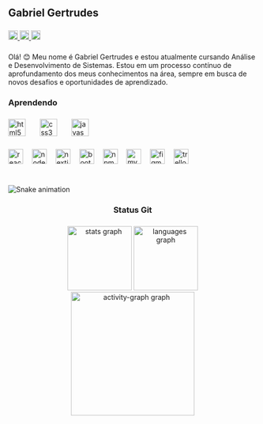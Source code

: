 <h2 align="left">Gabriel Gertrudes</h2>

###

<div align="left">
  <a href="https://www.linkedin.com/in/gabriel-gertrudes-173923306/" target="_blank">
    <img src="https://img.shields.io/static/v1?message=LinkedIn&logo=linkedin&label=&color=0077B5&logoColor=white&labelColor=&style=flat" height="19" alt="linkedin logo"  />
  </a>
  <a href="https://mail.google.com/mail/u/0/#inbox?compose=CllgCJZczwJvqSVTMFQKtpvscTWgdcsGWhVSNcdgXRZlmVkXZhkRWFHdQMjbxgRtBpNWhdjWCbV" target="_blank">
    <img src="https://img.shields.io/static/v1?message=Gmail&logo=gmail&label=&color=D14836&logoColor=white&labelColor=&style=flat" height="19" alt="gmail logo"  />
  </a>
  <a href="https://www.instagram.com/gabriel_gertrudes_/" target="_blank">
    <img src="https://img.shields.io/static/v1?message=Instagram&logo=instagram&label=&color=E4405F&logoColor=white&labelColor=&style=flat" height="19" alt="instagram logo"  />
  </a>
</div>

###

<p align="left">Olá! 😊 Meu nome é Gabriel Gertrudes e estou atualmente cursando Análise e Desenvolvimento de Sistemas. Estou em um processo contínuo de aprofundamento dos meus conhecimentos na área, sempre em busca de novos desafios e oportunidades de aprendizado.</p>

###

<h3 align="left">Aprendendo</h3>

###

<div align="left">
  <img src="https://cdn.jsdelivr.net/gh/devicons/devicon/icons/html5/html5-plain.svg" height="35" alt="html5 logo"  />
  <img width="21" />
  <img src="https://cdn.simpleicons.org/css3/1572B6" height="35" alt="css3 logo"  />
  <img width="21" />
  <img src="https://skillicons.dev/icons?i=js" height="35" alt="javascript logo"  />
</div>

###

<div align="left">
  <img src="https://cdn.jsdelivr.net/gh/devicons/devicon/icons/react/react-original.svg" height="30" alt="react logo"  />
  <img width="10" />
  <img src="https://cdn.jsdelivr.net/gh/devicons/devicon/icons/nodejs/nodejs-plain-wordmark.svg" height="30" alt="nodejs logo"  />
  <img width="10" />
  <img src="https://skillicons.dev/icons?i=nextjs" height="30" alt="nextjs logo"  />
  <img width="10" />
  <img src="https://cdn.simpleicons.org/bootstrap/7952B3" height="30" alt="bootstrap logo"  />
  <img width="10" />
  <img src="https://cdn.jsdelivr.net/gh/devicons/devicon/icons/npm/npm-original-wordmark.svg" height="30" alt="npm logo"  />
  <img width="10" />
  <img src="https://cdn.jsdelivr.net/gh/devicons/devicon/icons/mysql/mysql-original.svg" height="30" alt="mysql logo"  />
  <img width="10" />
  <img src="https://cdn.jsdelivr.net/gh/devicons/devicon/icons/figma/figma-original.svg" height="30" alt="figma logo"  />
  <img width="10" />
  <img src="https://cdn.jsdelivr.net/gh/devicons/devicon/icons/trello/trello-plain.svg" height="30" alt="trello logo"  />
</div>

###

<br clear="both">

<img src="https://raw.githubusercontent.com/GabrielGertrudes/GabrielGertrudes/output/snake.svg" alt="Snake animation" />

###

<h3 align="center">Status Git</h3>

###

<div align="center">
  <img src="https://github-readme-stats.vercel.app/api?username=GabrielGertrudes&hide_title=false&hide_rank=true&show_icons=true&include_all_commits=true&count_private=true&disable_animations=false&theme=gruvbox_light&locale=en&hide_border=true&order=1&custom_title=Gabriel's%20Stats" height="130" alt="stats graph"  />
  <img src="https://github-readme-stats.vercel.app/api/top-langs?username=GabrielGertrudes&locale=en&hide_title=false&layout=compact&card_width=320&langs_count=5&theme=gruvbox_light&hide_border=true&order=2&custom_title=Languages" height="130" alt="languages graph"  />
  <img src="https://github-readme-activity-graph.vercel.app/graph?username=GabrielGertrudes&radius=16&theme=gruvbox&area=true&order=5&hide_border=true&hide_title=false&custom_title=Gabriel'%20Graph" height="250" alt="activity-graph graph"  />
</div>

###
